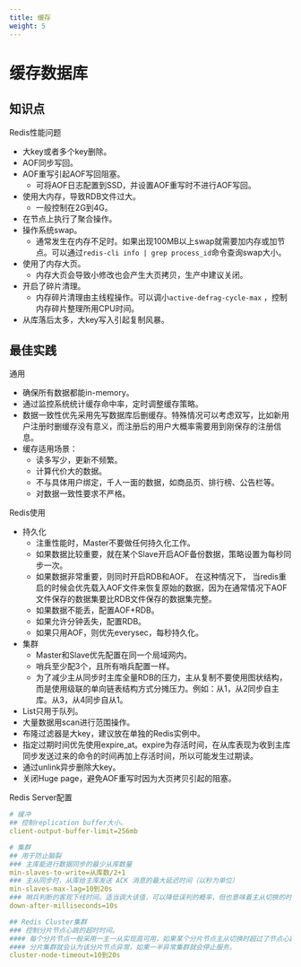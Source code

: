 ```yaml
---
title: 缓存
weight: 5
---
```


# 缓存数据库

## 知识点

Redis性能问题

- 大key或者多个key删除。
- AOF同步写回。
- AOF重写引起AOF写回阻塞。
  + 可将AOF日志配置到SSD，并设置AOF重写时不进行AOF写回。
- 使用大内存，导致RDB文件过大。
  + 一般控制在2G到4G。
- 在节点上执行了聚合操作。
- 操作系统swap。
  + 通常发生在内存不足时。如果出现100MB以上swap就需要加内存或加节点。可以通过`redis-cli info | grep process_id`命令查询swap大小。
- 使用了内存大页。
  + 内存大页会导致小修改也会产生大页拷贝，生产中建议关闭。
- 开启了碎片清理。
  + 内存碎片清理由主线程操作。可以调小`active-defrag-cycle-max` ，控制内存碎片整理所用CPU时间。
- 从库落后太多，大key写入引起复制风暴。

## 最佳实践

通用

* 确保所有数据都能in-memory。
* 通过监控系统统计缓存命中率，定时调整缓存策略。
* 数据一致性优先采用先写数据库后删缓存。特殊情况可以考虑双写，比如新用户注册时删缓存没有意义，而注册后的用户大概率需要用到刚保存的注册信息。
* 缓存适用场景：
  * 读多写少，更新不频繁。
  * 计算代价大的数据。
  * 不与具体用户绑定，千人一面的数据，如商品页、排行榜、公告栏等。
  * 对数据一致性要求不严格。

Redis使用
* 持久化
  * 注重性能时，Master不要做任何持久化工作。
  * 如果数据比较重要，就在某个Slave开启AOF备份数据，策略设置为每秒同步一次。
  * 如果数据非常重要，则同时开启RDB和AOF。 在这种情况下， 当redis重启的时候会优先载入AOF文件来恢复原始的数据，因为在通常情况下AOF文件保存的数据集要比RDB文件保存的数据集完整。
  * 如果数据不能丢，配置AOF+RDB。
  * 如果允许分钟丢失，配置RDB。
  * 如果只用AOF，则优先everysec，每秒持久化。
* 集群
  * Master和Slave优先配置在同一个局域网内。
  * 哨兵至少配3个，且所有哨兵配置一样。
  * 为了减少主从同步时主库全量RDB的压力，主从复制不要使用图状结构，而是使用级联的单向链表结构方式分摊压力。例如：从1，从2同步自主库。从3，从4同步自从1。
* List只用于队列。
* 大量数据用scan进行范围操作。
* 布隆过滤器是大key，建议放在单独的Redis实例中。
* 指定过期时间优先使用expire_at。expire为存活时间，在从库表现为收到主库同步发送过来的命令的时间再加上存活时间，所以可能发生过期读。
* 通过unlink异步删除大key。
* 关闭Huge page，避免AOF重写时因为大页拷贝引起的阻塞。

Redis Server配置

```yml
# 缓冲
## 控制replication buffer大小。
client-output-buffer-limit=256mb

# 集群
## 用于防止脑裂
### 主库能进行数据同步的最少从库数量
min-slaves-to-write=从库数/2+1
### 主从同步时，从库给主库发送 ACK 消息的最大延迟时间（以秒为单位）
min-slaves-max-lag=10到20s
### 哨兵判断的客观下线时间。适当调大该值，可以降低误判的概率，但也意味着主从切换的时间会变长。
down-after-milliseconds=10s

## Redis Cluster集群
### 控制分片节点心跳的超时时间。
#### 每个分片节点一般采用一主一从实现高可用，如果某个分片节点主从切换时超过了节点心跳超时时间。
#### 分片集群就会认为该分片节点异常，如果一半异常集群就会停止服务。
cluster-node-timeout=10到20s
```

